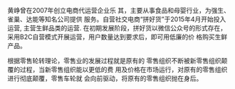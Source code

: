 黄峥曾在2007年创立电商代运营企业乐 其，主要从事食品和母婴行业，为强生、雀巢、达能等知名公司提供 服务。自营社交电商“拼好货”于2015年4月开始投入运营, 主营生鲜品类的运营. 在初期发展阶段，拼好货以微信公众号的形式存在， 采用B2C自营模式开展运营，用户数量达到要求后，即可用低廉的价 格购买生鲜产品。

根据零售轮转理论，零售业的发展过程就是原有的 零售组织不断被新零售组织颠覆的过程，当新零售组织能以更低的费 用及价格在市场运行，对原有的零售组织进行彻底颠覆，零售车轮就 会向前驱动，将原有的零售组织抛在身后。

